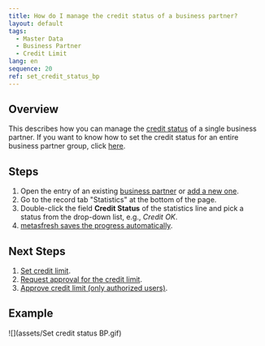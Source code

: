 ```yaml
---
title: How do I manage the credit status of a business partner?
layout: default
tags:
  - Master Data
  - Business Partner
  - Credit Limit
lang: en
sequence: 20
ref: set_credit_status_bp
---
```


## Overview
This describes how you can manage the [credit status](Credit_status_types) of a single business partner. If you want to know how to set the credit status for an entire business partner group, click [here](Set_credit_status_BPgroup).

## Steps
1. Open the entry of an existing [business partner](Menu) or [add a new one](New_Business_Partner).
1. Go to the record tab "Statistics" at the bottom of the page.
1. Double-click the field **Credit Status** of the statistics line and pick a status from the drop-down list, e.g., *Credit OK*.
1. [metasfresh saves the progress automatically](Saveindicator).

## Next Steps
1. [Set credit limit](Set_credit_limit).
1. [Request approval for the credit limit](Credit_limit_request_approval).
1. [Approve credit limit (only authorized users)](Credit_limit_approval).

## Example
![](assets/Set credit status BP.gif)
